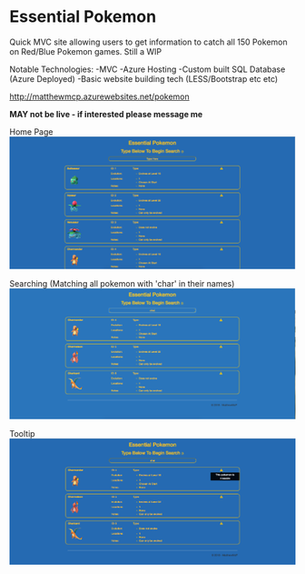 # Essential Pokemon

Quick MVC site allowing users to get information to catch all 150 Pokemon on Red/Blue Pokemon games. Still a WIP


Notable Technologies: -MVC -Azure Hosting -Custom built SQL Database (Azure Deployed)  -Basic website building tech (LESS/Bootstrap etc etc)



http://matthewmcp.azurewebsites.net/pokemon  

**MAY not be live - if interested please message me**

Home Page
![alt text](https://github.com/MatthewMcP/Essential-Pokemon/blob/master/Photos/Home.png)

Searching (Matching all pokemon with 'char' in their names)
![alt text](https://github.com/MatthewMcP/Essential-Pokemon/blob/master/Photos/Char%20Search.png)

Tooltip
![alt text](https://github.com/MatthewMcP/Essential-Pokemon/blob/master/Photos/Tooltip.png)
